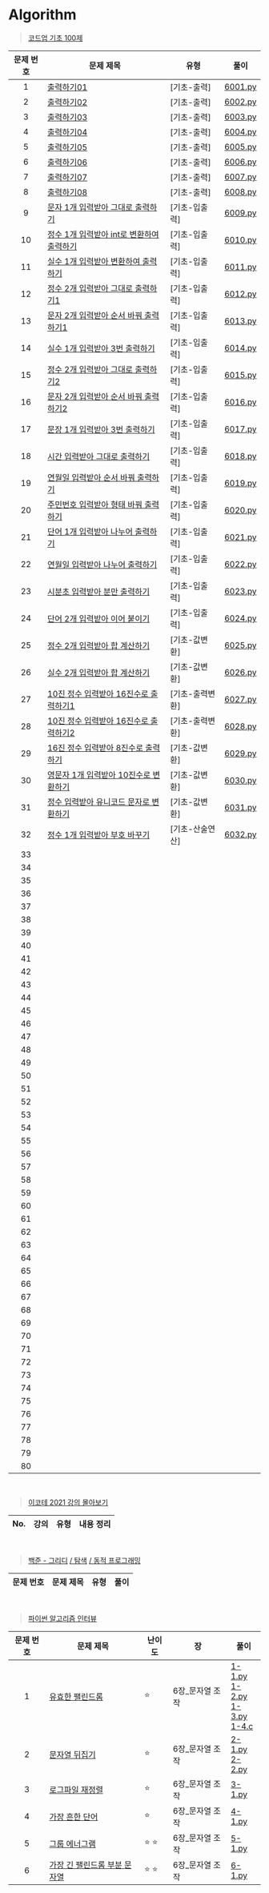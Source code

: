 # Algorithm

> [코드업 기초 100제](https://codeup.kr/problemsetsol.php?psid=33)
> 
|문제 번호|문제 제목|유형|풀이|
|:---:|---|---|---|
|1|[출력하기01](https://codeup.kr/problem.php?id=6001)|[기초-출력]|[6001.py](https://codeup.kr/showsource.php?id=23861427)|
|2|[출력하기02](https://codeup.kr/problem.php?id=6002)|[기초-출력]|[6002.py](https://codeup.kr/showsource.php?id=23861448)|
|3|[출력하기03](https://codeup.kr/problem.php?id=6003)|[기초-출력]|[6003.py](https://codeup.kr/showsource.php?id=23861472)|
|4|[출력하기04](https://codeup.kr/problem.php?id=6004)|[기초-출력]|[6004.py](https://codeup.kr/showsource.php?id=23861484)|
|5|[출력하기05](https://codeup.kr/problem.php?id=6005)|[기초-출력]|[6005.py](https://codeup.kr/showsource.php?id=23861507)|
|6|[출력하기06](https://codeup.kr/problem.php?id=6006)|[기초-출력]|[6006.py](https://codeup.kr/showsource.php?id=23861568)|
|7|[출력하기07](https://codeup.kr/problem.php?id=6007)|[기초-출력]|[6007.py](https://codeup.kr/showsource.php?id=23861766)|
|8|[출력하기08](https://codeup.kr/problem.php?id=6008)|[기초-출력]|[6008.py](https://codeup.kr/showsource.php?id=23861856)|
|9|[문자 1개 입력받아 그대로 출력하기](https://codeup.kr/problem.php?id=6009)|[기초-입출력]|[6009.py](https://codeup.kr/showsource.php?id=23878196)|
|10|[정수 1개 입력받아 int로 변환하여 출력하기](https://codeup.kr/problem.php?id=6010)|[기초-입출력]|[6010.py](https://codeup.kr/showsource.php?id=24133563)|
|11|[실수 1개 입력받아 변환하여 출력하기](https://codeup.kr/problem.php?id=6011)|[기초-입출력]|[6011.py](https://codeup.kr/showsource.php?id=24133570)|
|12|[정수 2개 입력받아 그대로 출력하기1](https://codeup.kr/problem.php?id=6012)|[기초-입출력]|[6012.py](https://codeup.kr/showsource.php?id=24133580)|
|13|[문자 2개 입력받아 순서 바꿔 출력하기1](https://codeup.kr/problem.php?id=6013)|[기초-입출력]|[6013.py](https://codeup.kr/showsource.php?id=24133585)|
|14|[실수 1개 입력받아 3번 출력하기](https://codeup.kr/problem.php?id=6014)|[기초-입출력]|[6014.py](https://codeup.kr/showsource.php?id=24133592)|
|15|[정수 2개 입력받아 그대로 출력하기2](https://codeup.kr/problem.php?id=6015&rid=0)|[기초-입출력]|[6015.py](https://codeup.kr/showsource.php?id=24133611)|
|16|[문자 2개 입력받아 순서 바꿔 출력하기2](https://codeup.kr/problem.php?id=6016)|[기초-입출력]|[6016.py](https://codeup.kr/showsource.php?id=24204092)|
|17|[문장 1개 입력받아 3번 출력하기](https://codeup.kr/problem.php?id=6017)|[기초-입출력]|[6017.py](https://codeup.kr/showsource.php?id=24204540)|
|18|[시간 입력받아 그대로 출력하기](https://codeup.kr/problem.php?id=6018)|[기초-입출력]|[6018.py](https://codeup.kr/showsource.php?id=24205027)|
|19|[연월일 입력받아 순서 바꿔 출력하기](https://codeup.kr/problem.php?id=6019)|[기초-입출력]|[6019.py](https://codeup.kr/showsource.php?id=24205046)|
|20|[주민번호 입력받아 형태 바꿔 출력하기](https://codeup.kr/problem.php?id=6020)|[기초-입출력]|[6020.py](https://codeup.kr/showsource.php?id=24205092)|
|21|[단어 1개 입력받아 나누어 출력하기](https://codeup.kr/problem.php?id=6021)|[기초-입출력]|[6021.py](https://codeup.kr/showsource.php?id=24205549)|
|22|[연월일 입력받아 나누어 출력하기](https://codeup.kr/problem.php?id=6022)|[기초-입출력]|[6022.py](https://codeup.kr/showsource.php?id=24270058)|
|23|[시분초 입력받아 분만 출력하기](https://codeup.kr/problem.php?id=6023)|[기초-입출력]|[6023.py](https://codeup.kr/showsource.php?id=24273504)|
|24|[단어 2개 입력받아 이어 붙이기](https://codeup.kr/problem.php?id=6024)|[기초-입출력]|[6024.py](https://codeup.kr/showsource.php?id=24274603)|
|25|[정수 2개 입력받아 합 계산하기](https://codeup.kr/problem.php?id=6025)|[기초-값변환]|[6025.py](https://codeup.kr/showsource.php?id=24274683)|
|26|[실수 2개 입력받아 합 계산하기](https://codeup.kr/problem.php?id=6026)|[기초-값변환]|[6026.py](https://codeup.kr/showsource.php?id=24274798)|
|27|[10진 정수 입력받아 16진수로 출력하기1](https://codeup.kr/problem.php?id=6027)|[기초-출력변환]|[6027.py](https://codeup.kr/showsource.php?id=24275532)|
|28|[10진 정수 입력받아 16진수로 출력하기2](https://codeup.kr/problem.php?id=6028)|[기초-출력변환]|[6028.py](https://codeup.kr/showsource.php?id=24275646)|
|29|[16진 정수 입력받아 8진수로 출력하기](https://codeup.kr/problem.php?id=6029)|[기초-값변환]|[6029.py](https://codeup.kr/showsource.php?id=24275696)|
|30|[영문자 1개 입력받아 10진수로 변환하기](https://codeup.kr/problem.php?id=6030)|[기초-값변환]|[6030.py](https://codeup.kr/showsource.php?id=24275764)|
|31|[정수 입력받아 유니코드 문자로 변환하기](https://codeup.kr/problem.php?id=6031)|[기초-값변환]|[6031.py](https://codeup.kr/showsource.php?id=24320633)|
|32|[정수 1개 입력받아 부호 바꾸기](https://codeup.kr/problem.php?id=6032)|[기초-산술연산]|[6032.py](https://codeup.kr/showsource.php?id=24355705)|
|33|
|34|
|35|
|36|
|37|
|38|
|39|
|40|
|41|
|42|
|43|
|44|
|45|
|46|
|47|
|48|
|49|
|50|
|51|
|52|
|53|
|54|
|55|
|56|
|57|
|58|
|59|
|60|
|61|
|62|
|63|
|64|
|65|
|66|
|67|
|68|
|69|
|70|
|71|
|72|
|73|
|74|
|75|
|76|
|77|
|78|
|79|
|80|

<br>

> [이코테 2021 강의 몰아보기](https://www.youtube.com/watch?v=m-9pAwq1o3w&list=PLRx0vPvlEmdAghTr5mXQxGpHjWqSz0dgC)
> 
|No.|강의|유형|내용 정리|
|:---:|---|---|---|

<br>

> [백준](https://www.acmicpc.net/)[ - 그리디](https://www.acmicpc.net/problemset?sort=ac_desc&algo=33) [/ 탐색](https://www.acmicpc.net/problemset?sort=ac_desc&algo=125) [/ 동적 프로그래밍](https://www.acmicpc.net/problemset?sort=ac_desc&algo=25) 

|문제 번호|문제 제목|유형|풀이|
|:---:|---|---|---|

<br>

> [파이썬 알고리즘 인터뷰](https://github.com/onlybooks/algorithm-interview)
> 
|문제 번호|문제 제목|난이도|장|풀이|
|:---:|---|---|---|---|
|1|[유효한 팰린드롬](https://leetcode.com/problems/valid-palindrome/)|⭐ |6장_문자열 조작|[1-1.py](https://github.com/SEOJIN-Lab/Algorithm/blob/main/2.%20Python/1-1.py)<br>[1-2.py](https://github.com/SEOJIN-Lab/Algorithm/blob/main/2.%20Python/1-2.py)<br>[1-3.py](https://github.com/SEOJIN-Lab/Algorithm/blob/main/2.%20Python/1-3.py)<br>[1-4.c](https://github.com/SEOJIN-Lab/Algorithm/blob/main/2.%20Python/1-4.c)|
|2|[문자열 뒤집기](https://leetcode.com/problems/reverse-string/)|⭐ |6장_문자열 조작|[2-1.py](https://github.com/SEOJIN-Lab/Algorithm/blob/main/2.%20Python/2-1.py)<br>[2-2.py](https://github.com/SEOJIN-Lab/Algorithm/blob/main/2.%20Python/2-2.py)|
|3|[로그파일 재정렬](https://leetcode.com/problems/reorder-data-in-log-files/)|⭐ |6장_문자열 조작|[3-1.py](https://github.com/SEOJIN-Lab/Algorithm/blob/main/2.%20Python/3-1.py)|
|4|[가장 흔한 단어](https://leetcode.com/problems/most-common-word/)|⭐|6장_문자열 조작|[4-1.py]()|
|5|[그룹 에너그램]()|⭐ ⭐ | 6장_문자열 조작|[5-1.py]()|
|6|[가장 긴 팰린드롬 부분 문자열]()|⭐ ⭐ |6장_문자열 조작|[6-1.py]()|
